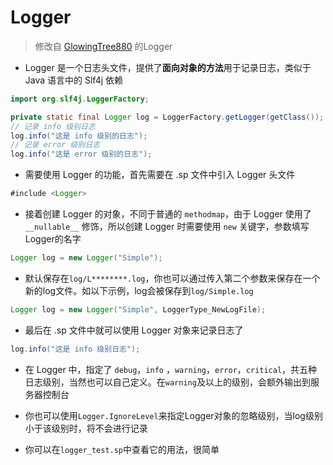 # Logger

> 修改自 [GlowingTree880](https://github.com/GlowingTree880/L4D2_LittlePlugins/tree/main/PlayerTeleport) 的Logger

- Logger 是一个日志头文件，提供了**面向对象的方法**用于记录日志，类似于 Java 语言中的 Slf4j 依赖
```java
import org.slf4j.LoggerFactory;

private static final Logger log = LoggerFactory.getLogger(getClass());
// 记录 info 级别日志
log.info("这是 info 级别的日志");
// 记录 error 级别日志
log.info("这是 error 级别的日志");
```
- 需要使用 Logger 的功能，首先需要在 .sp 文件中引入 Logger 头文件
```java
#include <Logger>
```
- 接着创建 Logger 的对象，不同于普通的 `methodmap`，由于 Logger 使用了 `__nullable__` 修饰，所以创建 Logger 时需要使用 `new` 关键字，参数填写Logger的名字
```java
Logger log = new Logger("Simple");
```
- 默认保存在`log/L********.log`，你也可以通过传入第二个参数来保存在一个新的log文件。如以下示例，log会被保存到`log/Simple.log`

```java
Logger log = new Logger("Simple", LoggerType_NewLogFile);
```

- 最后在 .sp 文件中就可以使用 Logger 对象来记录日志了
```java
log.info("这是 info 级别日志");
```
- 在 Logger 中，指定了 `debug`，`info` ，`warning`，`error`，`critical`，共五种日志级别，当然也可以自己定义。在`warning`及以上的级别，会额外输出到服务器控制台

- 你也可以使用`Logger.IgnoreLevel`来指定Logger对象的忽略级别，当log级别小于该级别时，将不会进行记录

- 你可以在`logger_test.sp`中查看它的用法，很简单